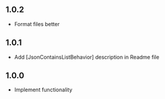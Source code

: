 ## 1.0.2

- Format files better

## 1.0.1

- Add [JsonContainsListBehavior] description in Readme file

## 1.0.0

- Implement functionality
